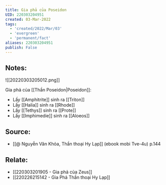 ```yaml
---
title: Gia phả của Poseidon
UID: 220303204951
created: 03-Mar-2022
tags:
  - 'created/2022/Mar/03'
  - 'evergreen'
  - 'permanent/fact'
aliases: 220303204951
publish: False
---
```

## Notes:
![[20220303205012.png]]

Gia phả của [[Thần Poseidon|Poseidon]]:

- Lấy [[Amphitrite]] sinh ra [[Triton]]
- Lấy [[Halia]] sinh ra [[Rhode]]
- Lấy [[Tethys]] sinh ra [[Prote]]
- Lấy [[Imphimedie]] sinh ra [[Aloeos]]

## Source:
- [[@ Nguyễn Văn Khỏa, Thần thoại Hy Lạp]] (ebook mobi Tve-4u) p.144

## Relate:
- [[220303201905 - Gia phả của Zeus]]
- [[220226215142 - Gia Phả Thần thoại Hy Lạp]]